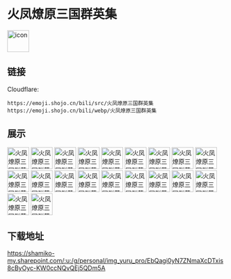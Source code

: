 # 火凤燎原三国群英集
<img src="https://emoji.shojo.cn/bili/src/火凤燎原三国群英集/icon.png" width="50" height="50" alt="icon">

## 链接
Cloudflare:
```
https://emoji.shojo.cn/bili/src/火凤燎原三国群英集
https://emoji.shojo.cn/bili/webp/火凤燎原三国群英集
```
## 展示
<img src="https://emoji.shojo.cn/bili/src/火凤燎原三国群英集/火凤燎原三国群英集-司马懿 日常.png" width="50" height="50" alt="火凤燎原三国群英集-司马懿 日常">
<img src="https://emoji.shojo.cn/bili/src/火凤燎原三国群英集/火凤燎原三国群英集-司马懿 开心.png" width="50" height="50" alt="火凤燎原三国群英集-司马懿 开心">
<img src="https://emoji.shojo.cn/bili/src/火凤燎原三国群英集/火凤燎原三国群英集-司马懿 思考.png" width="50" height="50" alt="火凤燎原三国群英集-司马懿 思考">
<img src="https://emoji.shojo.cn/bili/src/火凤燎原三国群英集/火凤燎原三国群英集-司马懿 惊讶.png" width="50" height="50" alt="火凤燎原三国群英集-司马懿 惊讶">
<img src="https://emoji.shojo.cn/bili/src/火凤燎原三国群英集/火凤燎原三国群英集-燎原火 日常.png" width="50" height="50" alt="火凤燎原三国群英集-燎原火 日常">
<img src="https://emoji.shojo.cn/bili/src/火凤燎原三国群英集/火凤燎原三国群英集-燎原火 生气.png" width="50" height="50" alt="火凤燎原三国群英集-燎原火 生气">
<img src="https://emoji.shojo.cn/bili/src/火凤燎原三国群英集/火凤燎原三国群英集-燎原火 委屈.png" width="50" height="50" alt="火凤燎原三国群英集-燎原火 委屈">
<img src="https://emoji.shojo.cn/bili/src/火凤燎原三国群英集/火凤燎原三国群英集-燎原火 微笑.png" width="50" height="50" alt="火凤燎原三国群英集-燎原火 微笑">
<img src="https://emoji.shojo.cn/bili/src/火凤燎原三国群英集/火凤燎原三国群英集-小孟 害羞.png" width="50" height="50" alt="火凤燎原三国群英集-小孟 害羞">
<img src="https://emoji.shojo.cn/bili/src/火凤燎原三国群英集/火凤燎原三国群英集-小孟 哭泣.png" width="50" height="50" alt="火凤燎原三国群英集-小孟 哭泣">
<img src="https://emoji.shojo.cn/bili/src/火凤燎原三国群英集/火凤燎原三国群英集-吕布 日常.png" width="50" height="50" alt="火凤燎原三国群英集-吕布 日常">
<img src="https://emoji.shojo.cn/bili/src/火凤燎原三国群英集/火凤燎原三国群英集-吕布 生气.png" width="50" height="50" alt="火凤燎原三国群英集-吕布 生气">
<img src="https://emoji.shojo.cn/bili/src/火凤燎原三国群英集/火凤燎原三国群英集-刘备 日常.png" width="50" height="50" alt="火凤燎原三国群英集-刘备 日常">
<img src="https://emoji.shojo.cn/bili/src/火凤燎原三国群英集/火凤燎原三国群英集-刘备 微笑.png" width="50" height="50" alt="火凤燎原三国群英集-刘备 微笑">
<img src="https://emoji.shojo.cn/bili/src/火凤燎原三国群英集/火凤燎原三国群英集-关羽 日常.png" width="50" height="50" alt="火凤燎原三国群英集-关羽 日常">
<img src="https://emoji.shojo.cn/bili/src/火凤燎原三国群英集/火凤燎原三国群英集-关羽 生气.png" width="50" height="50" alt="火凤燎原三国群英集-关羽 生气">
<img src="https://emoji.shojo.cn/bili/src/火凤燎原三国群英集/火凤燎原三国群英集-张飞 日常.png" width="50" height="50" alt="火凤燎原三国群英集-张飞 日常">
<img src="https://emoji.shojo.cn/bili/src/火凤燎原三国群英集/火凤燎原三国群英集-张飞 生气.png" width="50" height="50" alt="火凤燎原三国群英集-张飞 生气">
<img src="https://emoji.shojo.cn/bili/src/火凤燎原三国群英集/火凤燎原三国群英集-袁方 日常.png" width="50" height="50" alt="火凤燎原三国群英集-袁方 日常">
<img src="https://emoji.shojo.cn/bili/src/火凤燎原三国群英集/火凤燎原三国群英集-袁方 微笑.png" width="50" height="50" alt="火凤燎原三国群英集-袁方 微笑">

## 下载地址

https://shamiko-my.sharepoint.com/:u:/g/personal/img_yuru_pro/EbQagi0yN7ZNmaXcDTxis8cByOyc-KW0ccNQvQEj5QDm5A
